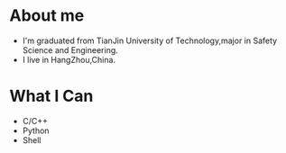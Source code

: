 # About me

* I'm graduated from TianJin University of Technology,major in Safety Science and Engineering.
* I live in HangZhou,China.

# What I Can

* C/C++
* Python
* Shell
